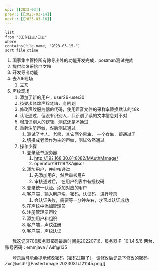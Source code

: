 ```yaml
---
up:: [[2023-03]]
prev:: [[2023-03-14]]
next:: [[2023-03-16]]
---
```


```dataview
list
from "3工作日志/日志"
where
contains(file.name, "2023-03-15-")
sort file.ctime
```
1. 国家集中管控所有除导出外的功能开发完成，postman测试完成
2. 提供给张乐接口文档
3. 开发导出功能
4. 去706现场
	1. 立东
5. 声纹现场
	1. 添加了新的用户，user26-user30
	2. 按要求修改声纹逻辑，有问题
	3. 修改声纹服务器的代码，使用声音文件的采样率替换默认的48k
	4. 认证通过，但没有识别人，只识别了读的文本信息对不对
	5. 增加识别人的逻辑，测试还是不通过
	6. 重新注册声纹，然后测试通过
		1. 测试了本人，老侯，其它两个男生， 一个女生，都通过了
		2. 切换成老侯作为主的声纹，测试依然通过
	7. 操作步骤
		1. 登录证书服务器
			1. http://192.168.30.81:8082/MAuthManage/
			2. operator/191119#XA@sc!
		2. 添加用户，并审核通过
			1. 先添加用户，然后审核用户
			2. 审核通过后， 在用户列表中有授权码
		3. 登录统一认证，添加对应的用户
		4. 客户端，输入用户名，密码，认证码，进行登录
			1. 会认证失败，需要等一分钟左右，才可以认证成功
		5. 在声纹中添加管理员
		6. 注册管理员声纹
		7. 添加用户和组织
		8. 客户端，声纹注册
		9. 客户端，声纹认证

      我这记录706服务器密码最后时间是20220716，服务器IP  10.1.4.5/6 两台，账号密码：emmjava / Adf@135

      登录后可能会提示修改密码（密码过期了），请修改后记录下修改的密码。
      Zxc@asd!
![[Pasted image 20230314121145.png]]